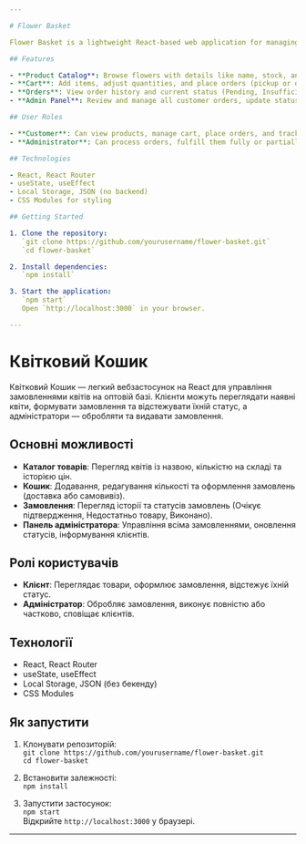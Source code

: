 ```yaml
---

# Flower Basket

Flower Basket is a lightweight React-based web application for managing flower orders at a wholesale warehouse. It allows customers to browse available flowers, place orders, and track their status, while administrators manage and fulfill those orders.

## Features

- **Product Catalog**: Browse flowers with details like name, stock, and pricing history.
- **Cart**: Add items, adjust quantities, and place orders (pickup or delivery).
- **Orders**: View order history and current status (Pending, Insufficient Stock, Completed).
- **Admin Panel**: Review and manage all customer orders, update statuses, notify customers.

## User Roles

- **Customer**: Can view products, manage cart, place orders, and track status.
- **Administrator**: Can process orders, fulfill them fully or partially, and communicate with clients.

## Technologies

- React, React Router
- useState, useEffect
- Local Storage, JSON (no backend)
- CSS Modules for styling

## Getting Started

1. Clone the repository:  
   `git clone https://github.com/yourusername/flower-basket.git`  
   `cd flower-basket`

2. Install dependencies:  
   `npm install`

3. Start the application:  
   `npm start`  
   Open `http://localhost:3000` in your browser.

---
```


# Квітковий Кошик

Квітковий Кошик — легкий вебзастосунок на React для управління замовленнями квітів на оптовій базі. Клієнти можуть переглядати наявні квіти, формувати замовлення та відстежувати їхній статус, а адміністратори — обробляти та видавати замовлення.

## Основні можливості

- **Каталог товарів**: Перегляд квітів із назвою, кількістю на складі та історією цін.
- **Кошик**: Додавання, редагування кількості та оформлення замовлень (доставка або самовивіз).
- **Замовлення**: Перегляд історії та статусів замовлень (Очікує підтвердження, Недостатньо товару, Виконано).
- **Панель адміністратора**: Управління всіма замовленнями, оновлення статусів, інформування клієнтів.

## Ролі користувачів

- **Клієнт**: Переглядає товари, оформлює замовлення, відстежує їхній статус.
- **Адміністратор**: Обробляє замовлення, виконує повністю або частково, сповіщає клієнтів.

## Технології

- React, React Router
- useState, useEffect
- Local Storage, JSON (без бекенду)
- CSS Modules

## Як запустити

1. Клонувати репозиторій:  
   `git clone https://github.com/yourusername/flower-basket.git`  
   `cd flower-basket`

2. Встановити залежності:  
   `npm install`

3. Запустити застосунок:  
   `npm start`  
   Відкрийте `http://localhost:3000` у браузері.

---
